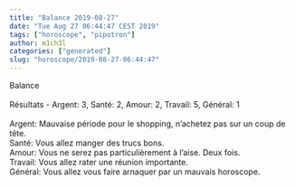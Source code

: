 ```yaml
---
title: "Balance 2019-08-27"
date: "Tue Aug 27 06:44:47 CEST 2019"
tags: ["horoscope", "pipotron"]
author: m1ch3l
categories: ["generated"]
slug: "horoscope/2019-08-27-06:44:47"
---
```


Balance<br>
<br>
Résultats - Argent: 3, Santé: 2, Amour: 2, Travail: 5, Général: 1<br>
<br>
Argent:  Mauvaise période pour le shopping, n’achetez pas sur un coup de tête. <br>
Santé:   Vous allez manger des trucs bons. <br>
Amour:   Vous ne serez pas particulièrement à l’aise. Deux fois.<br>
Travail: Vous allez rater une réunion importante. <br>
Général: Vous allez vous faire arnaquer par un mauvais horoscope.<br>
